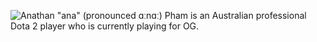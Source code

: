 
![Anathan "ana" (pronounced ɑːnɑː) Pham is an Australian professional Dota 2 player who is currently playing for OG.](https://huang-1257431785.cos.ap-chengdu.myqcloud.com/Ana_Kiev.jpg)


<!--
**AnathanPham/AnathanPham** is a ✨ _special_ ✨ repository because its `README.md` (this file) appears on your GitHub profile.

**[![Ana's github stats](https://github-readme-stats.vercel.app/api?username=AnathanPham)](https://github.com/anuraghazra/github-readme-stats)

Here are some ideas to get you started:

🔭 I’m currently working on Joyy(YY.inc)
- 🌱 I’m currently learning ...
- 👯 I’m looking to collaborate on ...
- 🤔 I’m looking for help with ...
- 💬 Ask me about ...
- 📫 How to reach me: ...
- 😄 Pronouns: ...
- ⚡ Fun fact: ...
-->
